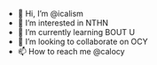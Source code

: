 - 👋 Hi, I’m @icalism
- 👀 I’m interested in NTHN
- 🌱 I’m currently learning BOUT U
- 💞️ I’m looking to collaborate on OCY
- 📫 How to reach me @calocy

<!---
icalism/icalism is a ✨ special ✨ repository because its `README.md` (this file) appears on your GitHub profile.
You can click the Preview link to take a look at your changes.
--->
